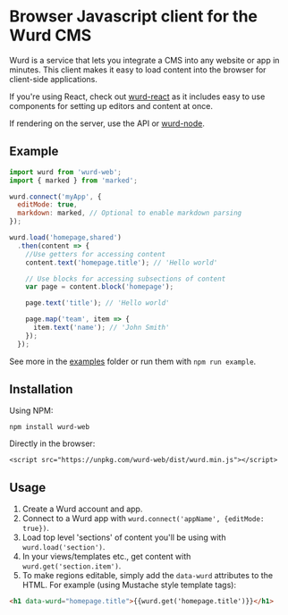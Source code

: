 # Browser Javascript client for the Wurd CMS
Wurd is a service that lets you integrate a CMS into any website or app in minutes.  This client makes it easy to load content into the browser for client-side applications.

If you're using React, check out [wurd-react](https://github.com/wurdcms/wurd-react) as it includes easy to use components for setting up editors and content at once.

If rendering on the server, use the API or [wurd-node](https://github.com/wurdcms/wurd-node).


## Example
```javascript
import wurd from 'wurd-web';
import { marked } from 'marked';

wurd.connect('myApp', {
  editMode: true,
  markdown: marked, // Optional to enable markdown parsing
});

wurd.load('homepage,shared')
  .then(content => {
    //Use getters for accessing content
    content.text('homepage.title'); // 'Hello world'

    // Use blocks for accessing subsections of content
    var page = content.block('homepage');

    page.text('title'); // 'Hello world'

    page.map('team', item => {
      item.text('name'); // 'John Smith'
    });
  });
```

See more in the [examples](https://github.com/wurdcms/wurd-web/tree/master/examples) folder or run them with `npm run example`.


## Installation
Using NPM:
```
npm install wurd-web
```

Directly in the browser:
```
<script src="https://unpkg.com/wurd-web/dist/wurd.min.js"></script>
```

## Usage
1. Create a Wurd account and app.
2. Connect to a Wurd app with `wurd.connect('appName', {editMode: true})`. 
3. Load top level 'sections' of content you'll be using with `wurd.load('section')`.
4. In your views/templates etc., get content with `wurd.get('section.item')`.
5. To make regions editable, simply add the `data-wurd` attributes to the HTML.  For example (using Mustache style template tags):

```html
<h1 data-wurd="homepage.title">{{wurd.get('homepage.title')}}</h1>
```
